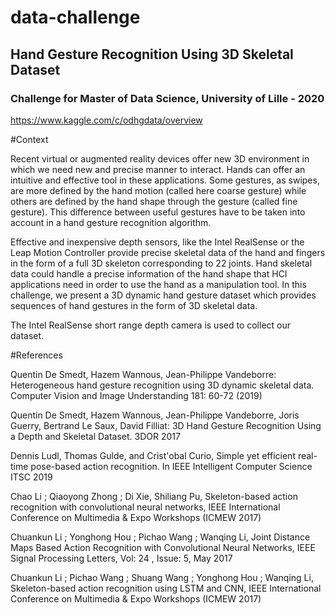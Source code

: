 # data-challenge
## Hand Gesture Recognition Using 3D Skeletal Dataset
### Challenge for Master of Data Science, University of Lille - 2020
https://www.kaggle.com/c/odhgdata/overview

#Context

Recent virtual or augmented reality devices offer new 3D environment in which we need new and precise manner to interact. Hands can offer an intuitive and effective tool in these applications. Some gestures, as swipes, are more defined by the hand motion (called here coarse gesture) while others are defined by the hand shape through the gesture (called fine gesture). This difference between useful gestures have to be taken into account in a hand gesture recognition algorithm.

Effective and inexpensive depth sensors, like the Intel RealSense or the Leap Motion Controller provide precise skeletal data of the hand and fingers in the form of a full 3D skeleton corresponding to 22 joints. Hand skeletal data could handle a precise information of the hand shape that HCI applications need in order to use the hand as a manipulation tool. In this challenge, we present a 3D dynamic hand gesture dataset which provides sequences of hand gestures in the form of 3D skeletal data.

The Intel RealSense short range depth camera is used to collect our dataset.

#References

Quentin De Smedt, Hazem Wannous, Jean-Philippe Vandeborre: Heterogeneous hand gesture recognition using 3D dynamic skeletal data. Computer Vision and Image Understanding 181: 60-72 (2019)

Quentin De Smedt, Hazem Wannous, Jean-Philippe Vandeborre, Joris Guerry, Bertrand Le Saux, David Filliat: 3D Hand Gesture Recognition Using a Depth and Skeletal Dataset. 3DOR 2017

Dennis Ludl, Thomas Gulde, and Crist'obal Curio, Simple yet efficient real-time pose-based action recognition. In IEEE Intelligent Computer Science ITSC 2019

Chao Li ; Qiaoyong Zhong ; Di Xie, Shiliang Pu, Skeleton-based action recognition with convolutional neural networks, IEEE International Conference on Multimedia & Expo Workshops (ICMEW 2017)

Chuankun Li ; Yonghong Hou ; Pichao Wang ; Wanqing Li, Joint Distance Maps Based Action Recognition with Convolutional Neural Networks, IEEE Signal Processing Letters, Vol: 24 , Issue: 5, May 2017

Chuankun Li ; Pichao Wang ; Shuang Wang ; Yonghong Hou ; Wanqing Li, Skeleton-based action recognition using LSTM and CNN, IEEE International Conference on Multimedia & Expo Workshops (ICMEW 2017)
